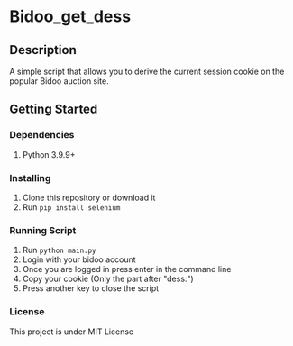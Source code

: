 # Bidoo_get_dess

## Description
A simple script that allows you to derive the current session cookie on the popular Bidoo auction site.
## Getting Started
### Dependencies
1. Python 3.9.9+
### Installing 
1. Clone this repository or download it
2. Run `pip install selenium`
### Running Script
1. Run `python main.py`
2. Login with your bidoo account
3. Once you are logged in press enter in the command line
4. Copy your cookie (Only the part after "dess:")
5. Press another key to close the script
### License
This project is under MIT License
